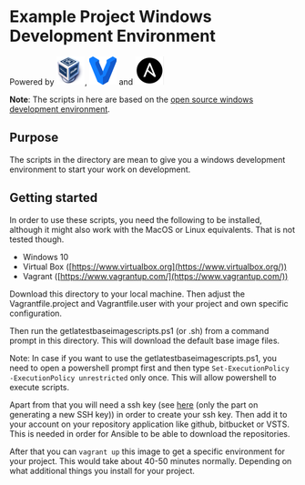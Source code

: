 # Example Project Windows Development Environment

Powered by [![Virtualbox](https://raw.githubusercontent.com/MartijnSips/ubuntu-development-environment/develop/Logos/virtualbox.png "Virtualbox")](http://www.virtualbox.org),
[![Vagrant](https://raw.githubusercontent.com/MartijnSips/ubuntu-development-environment/develop/Logos/vagrant.png "Vagrant" )](http://www.vagrantup.com)
and [![Ansible](https://raw.githubusercontent.com/MartijnSips/ubuntu-development-environment/develop/Logos/ansible.png "Ansible")](http://www.ansible.com)

<b>Note</b>: The scripts in here are based on the [open source windows development environment](https://github.com/martijnsips/windows-development-environment).

## Purpose

The scripts in the directory are mean to give you a windows development environment to start your work on 
development.

## Getting started

In order to use these scripts, you need the following to be installed, although it might also work with the MacOS or 
Linux equivalents. That is not tested though.

- Windows 10
- Virtual Box ([https://www.virtualbox.org](https://www.virtualbox.org/))
- Vagrant ([https://www.vagrantup.com/](https://www.vagrantup.com/))

Download this directory to your local machine. Then adjust the Vagrantfile.project and Vagrantfile.user with your project and own specific configuration.

Then run the getlatestbaseimagescripts.ps1 (or .sh) from a command prompt in this directory. This will download the 
default base image files.

Note: In case if you want to use the getlatestbaseimagescripts.ps1, you need to open a powershell prompt first and then type ```Set-ExecutionPolicy -ExecutionPolicy unrestricted``` only once. This will allow powershell to execute scripts.

Apart from that you will need a ssh key (see [here](https://help.github.com/articles/generating-a-new-ssh-key-and-adding-it-to-the-ssh-agent/) (only the part on generating a new SSH key)) in order to create your ssh key. Then add it to your account on your repository application like github, bitbucket or VSTS. This is needed in order for Ansible to be able to download the repositories.

After that you can ```vagrant up``` this image to get a specific environment for your project. This would take about 40-50 minutes normally. Depending on what additional things you install for your project.

